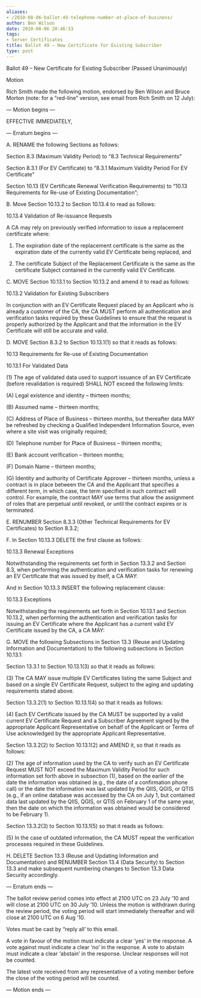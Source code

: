 ```yaml
---
aliases:
- /2010-08-06-ballot-49-telephone-number-at-place-of-business/
author: Ben Wilson
date: 2010-08-06 20:46:53
tags:
- Server Certificates
title: Ballot 49 – New Certificate for Existing Subscriber
type: post
---
```


Ballot 49 – New Certificate for Existing Subscriber (Passed Unanimously)

Motion

Rich Smith made the following motion, endorsed by Ben Wilson and Bruce Morton (note: for a “red-line” version, see email from Rich Smith on 12 July):

— Motion begins —

EFFECTIVE IMMEDIATELY,

— Erratum begins —

A. RENAME the following Sections as follows:

Section 8.3 (Maximum Validity Period) to “8.3 Technical Requirements”

Section 8.3.1 (For EV Certificate) to “8.3.1 Maximum Validity Period For EV Certificate”

Section 10.13 (EV Certificate Renewal Verification Requirements) to “10.13 Requirements for Re-use of Existing Documentation”;

B. Move Section 10.13.2 to Section 10.13.4 to read as follows:

10.13.4 Validation of Re-issuance Requests

A CA may rely on previously verified information to issue a replacement certificate where:

1. The expiration date of the replacement certificate is the same as the expiration date of the currently valid EV Certificate being replaced, and

1. The certificate Subject of the Replacement Certificate is the same as the certificate Subject contained in the currently valid EV Certificate.

C. MOVE Section 10.13.1 to Section 10.13.2 and amend it to read as follows:

10.13.2 Validation for Existing Subscribers

In conjunction with an EV Certificate Request placed by an Applicant who is already a customer of the CA, the CA MUST perform all authentication and verification tasks required by these Guidelines to ensure that the request is properly authorized by the Applicant and that the information in the EV Certificate will still be accurate and valid.

D. MOVE Section 8.3.2 to Section 10.13.1(1) so that it reads as follows:

10.13 Requirements for Re-use of Existing Documentation

10.13.1 For Validated Data

(1) The age of validated data used to support issuance of an EV Certificate (before revalidation is required) SHALL NOT exceed the following limits:

(A) Legal existence and identity – thirteen months;

(B) Assumed name – thirteen months;

(C) Address of Place of Business – thirteen months, but thereafter data MAY be refreshed by checking a Qualified Independent Information Source, even where a site visit was originally required;

(D) Telephone number for Place of Business – thirteen months;

(E) Bank account verification – thirteen months;

(F) Domain Name – thirteen months;

(G) Identity and authority of Certificate Approver – thirteen months, unless a contract is in place between the CA and the Applicant that specifies a different term, in which case, the term specified in such contract will control. For example, the contract MAY use terms that allow the assignment of roles that are perpetual until revoked, or until the contract expires or is terminated.

E. RENUMBER Section 8.3.3 (Other Technical Requirements for EV Certificates) to Section 8.3.2;

F. In Section 10.13.3 DELETE the first clause as follows:

10.13.3 Renewal Exceptions

Notwithstanding the requirements set forth in Section 13.3.2 and Section 8.3, when performing the authentication and verification tasks for renewing an EV Certificate that was issued by itself, a CA MAY:

And in Section 10.13.3 INSERT the following replacement clause:

10.13.3 Exceptions

Notwithstanding the requirements set forth in Section 10.13.1 and Section 10.13.2, when performing the authentication and verification tasks for issuing an EV Certificate where the Applicant has a current valid EV Certificate issued by the CA, a CA MAY:

G. MOVE the following Subsections in Section 13.3 (Reuse and Updating Information and Documentation) to the following subsections in Section 10.13.1:

Section 13.3.1 to Section 10.13.1(3) so that it reads as follows:

(3) The CA MAY issue multiple EV Certificates listing the same Subject and based on a single EV Certificate Request, subject to the aging and updating requirements stated above.

Section 13.3.2(1) to Section 10.13.1(4) so that it reads as follows:

(4) Each EV Certificate issued by the CA MUST be supported by a valid current EV Certificate Request and a Subscriber Agreement signed by the appropriate Applicant Representative on behalf of the Applicant or Terms of Use acknowledged by the appropriate Applicant Representative.

Section 13.3.2(2) to Section 10.13.1(2) and AMEND it, so that it reads as follows:

(2) The age of information used by the CA to verify such an EV Certificate Request MUST NOT exceed the Maximum Validity Period for such information set forth above in subsection (1), based on the earlier of the date the information was obtained (e.g., the date of a confirmation phone call) or the date the information was last updated by the QIIS, QGIS, or QTIS (e.g., if an online database was accessed by the CA on July 1, but contained data last updated by the QIIS, QGIS, or QTIS on February 1 of the same year, then the date on which the information was obtained would be considered to be February 1).

Section 13.3.2(3) to Section 10.13.1(5) so that it reads as follows:

(5) In the case of outdated information, the CA MUST repeat the verification processes required in these Guidelines.

H. DELETE Section 13.3 (Reuse and Updating Information and Documentation) and RENUMBER Section 13.4 (Data Security) to Section 13.3 and make subsequent numbering changes to Section 13.3 Data Security accordingly.

— Erratum ends —

The ballot review period comes into effect at 2100 UTC on 23 July ’10 and will close at 2100 UTC on 30 July ’10. Unless the motion is withdrawn during the review period, the voting period will start immediately thereafter and will close at 2100 UTC on 6 Aug ’10.

Votes must be cast by “reply all’ to this email.

A vote in favour of the motion must indicate a clear ‘yes’ in the response. A vote against must indicate a clear ‘no’ in the response. A vote to abstain must indicate a clear ‘abstain’ in the response. Unclear responses will not be counted.

The latest vote received from any representative of a voting member before the close of the voting period will be counted.

— Motion ends —